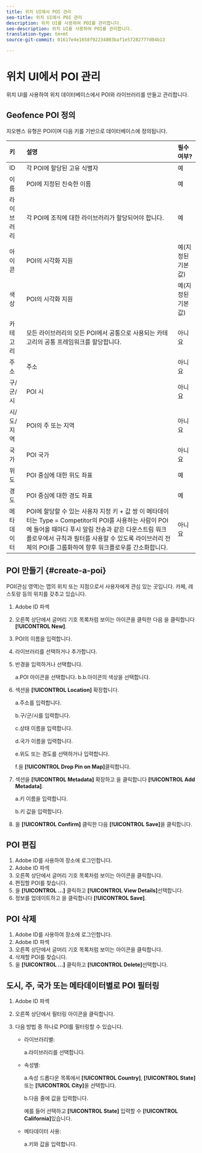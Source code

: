 ```yaml
---
title: 위치 UI에서 POI 관리
seo-title: 위치 UI에서 POI 관리
description: 위치 UI를 사용하여 POI를 관리합니다.
seo-description: 위치 UI를 사용하여 POI를 관리합니다.
translation-type: tm+mt
source-git-commit: 01617e4e1658f92234803baf1e57282777d04b13

---
```



# 위치 UI에서 POI 관리

위치 UI를 사용하여 위치 데이터베이스에서 POI와 라이브러리를 만들고 관리합니다.

## Geofence POI 정의

지오펜스 유형은 POI이며 다음 키를 기반으로 데이터베이스에 정의됩니다.

| 키 | 설명 | 필수 여부? |
| :--- | :--- | :--- |
| ID | 각 POI에 할당된 고유 식별자 | 예 |
| 이름 | POI에 지정된 친숙한 이름 | 예 |
| 라이브러리 | 각 POI에 조직에 대한 라이브러리가 할당되어야 합니다. | 예 |
| 아이콘 | POI의 시각화 지원 | 예(지정된 기본값) |
| 색상 | POI의 시각화 지원 | 예(지정된 기본값) |
| 카테고리 | 모든 라이브러리의 모든 POI에서 공통으로 사용되는 카테고리의 공통 프레임워크를 할당합니다. | 아니요 |
| 주소 | 주소 | 아니요 |
| 구/군/시 | POI 시 | 아니요 |
| 시/도/지역 | POI의 주 또는 지역 | 아니요 |
| 국가 | POI 국가 | 아니요 |
| 위도 | POI 중심에 대한 위도 좌표 | 예 |
| 경도 | POI 중심에 대한 경도 좌표 | 예 |
| 메타데이터 | POI에 할당할 수 있는 사용자 지정 키 + 값 쌍 이 메타데이터는 Type = Competitor의 POI를 사용하는 사람이 POI에 들어올 때마다 푸시 알림 전송과 같은 다운스트림 워크플로우에서 규칙과 필터를 사용할 수 있도록 라이브러리 전체의 POI를 그룹화하여 향후 워크플로우를 간소화합니다. | 아니요 |

## POI 만들기 {#create-a-poi}

POI(관심 영역)는 맵의 위치 또는 지점으로서 사용자에게 관심 있는 곳입니다. 카페, 레스토랑 등의 위치를 갖추고 있습니다.

1. Adobe ID 파섹
2. 오른쪽 상단에서 글머리 기호 목록처럼 보이는 아이콘을 클릭한 다음 을 클릭합니다 **[!UICONTROL New]**.
3. POI의 이름을 입력합니다.
4. 라이브러리를 선택하거나 추가합니다.
5. 반경을 입력하거나 선택합니다.

   a.POI 아이콘을 선택합니다.
b.b.아이콘의 색상을 선택합니다.

6. 섹션을 **[!UICONTROL Location]** 확장합니다.

   a.주소를 입력합니다.

   b.구/군/시를 입력합니다.

   c.상태 이름을 입력합니다.

   d.국가 이름을 입력합니다.

   e.위도 또는 경도를 선택하거나 입력합니다.

   f.을 **[!UICONTROL Drop Pin on Map]**&#x200B;클릭합니다.

7. 섹션을 **[!UICONTROL Metadata]** 확장하고 을 클릭합니다 **[!UICONTROL Add Metadata]**.

   a.키 이름을 입력합니다.

   b.키 값을 입력합니다.

8. 을 **[!UICONTROL Confirm]** 클릭한 다음 **[!UICONTROL  Save]**&#x200B;을 클릭합니다.

## POI 편집

1. Adobe ID를 사용하여 장소에 로그인합니다.
1. Adobe ID 파섹
1. 오른쪽 상단에서 글머리 기호 목록처럼 보이는 아이콘을 클릭합니다.
1. 편집할 POI를 찾습니다.
1. 을 **[!UICONTROL ...]** 클릭하고 **[!UICONTROL View Details]**&#x200B;선택합니다.
1. 정보를 업데이트하고 을 클릭합니다 **[!UICONTROL Save]**.

## POI 삭제

1. Adobe ID를 사용하여 장소에 로그인합니다.
1. Adobe ID 파섹
1. 오른쪽 상단에서 글머리 기호 목록처럼 보이는 아이콘을 클릭합니다.
1. 삭제할 POI를 찾습니다.
1. 을 **[!UICONTROL ...]** 클릭하고 **[!UICONTROL Delete]**&#x200B;선택합니다.

## 도시, 주, 국가 또는 메타데이터별로 POI 필터링

1. Adobe ID 파섹
1. 오른쪽 상단에서 필터링 아이콘을 클릭합니다.
1. 다음 방법 중 하나로 POI를 필터링할 수 있습니다.

   * 라이브러리별:

      a.라이브러리를 선택합니다.

   * 속성별:

      a.속성 드롭다운 목록에서 **[!UICONTROL Country]**, **[!UICONTROL State]**&#x200B;또는 **[!UICONTROL City]**&#x200B;을 선택합니다.

      b.다음 줄에 값을 입력합니다.

      예를 들어 선택하고 **[!UICONTROL State]** 입력할 수 **[!UICONTROL California]**&#x200B;있습니다.

   * 메타데이터 사용:

      a.키와 값을 입력합니다.


